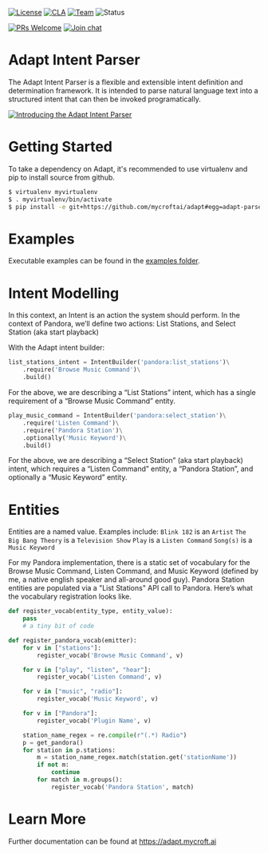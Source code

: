 [![License](https://img.shields.io/badge/License-Apache%202.0-blue.svg)](LICENSE.md) [![CLA](https://img.shields.io/badge/CLA%3F-Required-blue.svg)](https://mycroft.ai/cla) [![Team](https://img.shields.io/badge/Team-Mycroft_Core-violetblue.svg)](https://github.com/MycroftAI/contributors/blob/master/team/Mycroft%20Core.md) ![Status](https://img.shields.io/badge/-Production_ready-green.svg)

[![PRs Welcome](https://img.shields.io/badge/PRs-welcome-brightgreen.svg)](http://makeapullrequest.com)
[![Join chat](https://img.shields.io/badge/Mattermost-join_chat-brightgreen.svg)](https://chat.mycroft.ai)

Adapt Intent Parser
==================
The Adapt Intent Parser is a flexible and extensible intent definition and determination framework. It is intended to parse natural language text into a structured intent that can then be invoked programatically.

[![Introducing the Adapt Intent Parser](https://mycroft.ai/wp-content/uploads/2019/05/Adapt-video-still.png)](https://www.youtube.com/watch?v=zR9xvPtM6Ro)

Getting Started
===============
To take a dependency on Adapt, it's recommended to use virtualenv and pip to install source from github.

```bash
$ virtualenv myvirtualenv
$ . myvirtualenv/bin/activate
$ pip install -e git+https://github.com/mycroftai/adapt#egg=adapt-parser
```

Examples
========
Executable examples can be found in the [examples folder](https://github.com/MycroftAI/adapt/tree/master/examples).

Intent Modelling
================
In this context, an Intent is an action the system should perform. In the context of Pandora, we’ll define two actions: List Stations, and Select Station (aka start playback)

With the Adapt intent builder:
```Python
list_stations_intent = IntentBuilder('pandora:list_stations')\
    .require('Browse Music Command')\
    .build()
```

For the above, we are describing a “List Stations” intent, which has a single requirement of a “Browse Music Command” entity.

```Python
play_music_command = IntentBuilder('pandora:select_station')\
    .require('Listen Command')\
    .require('Pandora Station')\
    .optionally('Music Keyword')\
    .build()
```


For the above, we are describing a “Select Station” (aka start playback) intent, which requires a “Listen Command” entity, a “Pandora Station”, and optionally a “Music Keyword” entity.

Entities
========

Entities are a named value. Examples include:
`Blink 182` is an `Artist`
`The Big Bang Theory` is a `Television Show`
`Play` is a `Listen Command`
`Song(s)` is a `Music Keyword`

For my Pandora implementation, there is a static set of vocabulary for the Browse Music Command, Listen Command, and Music Keyword (defined by me, a native english speaker and all-around good guy). Pandora Station entities are populated via a "List Stations" API call to Pandora. Here’s what the vocabulary registration looks like.

```Python
def register_vocab(entity_type, entity_value):
    pass
    # a tiny bit of code 

def register_pandora_vocab(emitter):
    for v in ["stations"]:
        register_vocab('Browse Music Command', v)

    for v in ["play", "listen", "hear"]:
        register_vocab('Listen Command', v)

    for v in ["music", "radio"]:
        register_vocab('Music Keyword', v)

    for v in ["Pandora"]:
        register_vocab('Plugin Name', v)

    station_name_regex = re.compile(r"(.*) Radio")
    p = get_pandora()
    for station in p.stations:
        m = station_name_regex.match(station.get('stationName'))
        if not m:
            continue
        for match in m.groups():
            register_vocab('Pandora Station', match)
```
Learn More
========

Further documentation can be found at https://adapt.mycroft.ai
